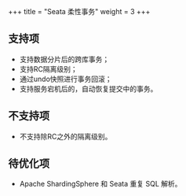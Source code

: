 +++
title = "Seata 柔性事务"
weight = 3
+++

## 支持项

* 支持数据分片后的跨库事务；
* 支持RC隔离级别；
* 通过undo快照进行事务回滚；
* 支持服务宕机后的，自动恢复提交中的事务。

## 不支持项

* 不支持除RC之外的隔离级别。

## 待优化项

* Apache ShardingSphere 和 Seata 重复 SQL 解析。
